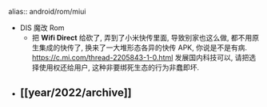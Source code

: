 alias:: android/rom/miui

- DIS 魔改 Rom
  - 把 __Wifi Direct__ 给砍了, 弄到了小米快传里面, 导致别家也这么做, 都不用原生集成的快传了, 换来了一大堆形态各异的快传 APK, 你说是不是有病. https://c.mi.com/thread-2205843-1-0.html
    发展国内科技可以, 请把选择使用权还给用户, 这种非要绑死生态的行为非蠢即坏.
- [[year/2022/archive]]
  -